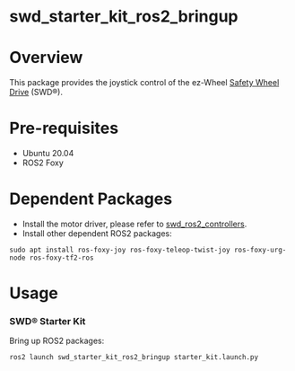 swd_starter_kit_ros2_bringup
===============
# Overview
This package provides the joystick control of the ez-Wheel [Safety Wheel Drive](https://jp.idec.com/solutions/safety-wheel-drive) (SWD®).

# Pre-requisites
- Ubuntu 20.04
- ROS2 Foxy

# Dependent Packages
- Install the motor driver, please refer to [swd_ros2_controllers](https://github.com/ezWheelSAS/swd_ros2_controllers).
- Install other dependent ROS2 packages:
```
sudo apt install ros-foxy-joy ros-foxy-teleop-twist-joy ros-foxy-urg-node ros-foxy-tf2-ros
```

# Usage
### SWD® Starter Kit

Bring up ROS2 packages:
```
ros2 launch swd_starter_kit_ros2_bringup starter_kit.launch.py
```
